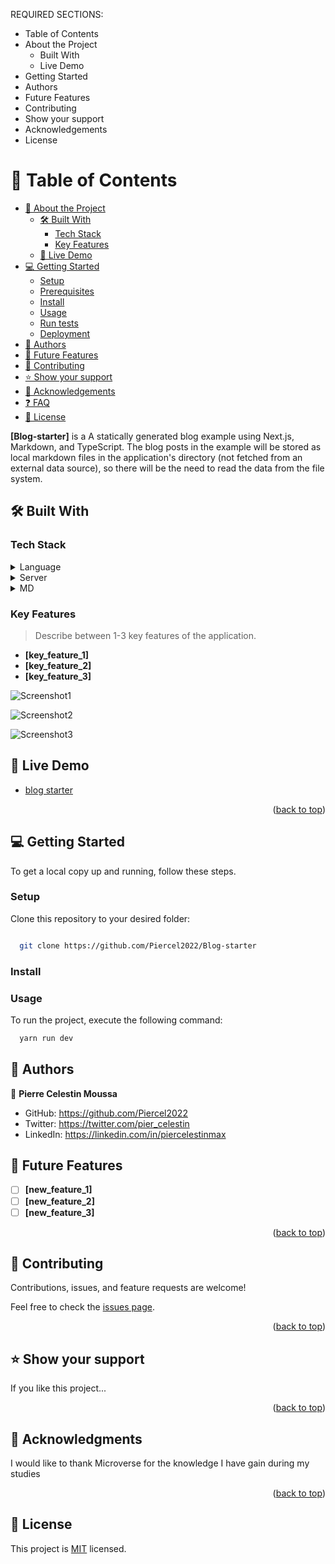 

REQUIRED SECTIONS:
- Table of Contents
- About the Project
  - Built With
  - Live Demo
- Getting Started
- Authors
- Future Features
- Contributing
- Show your support
- Acknowledgements
- License


# 📗 Table of Contents

- [📖 About the Project](#about-project)
  - [🛠 Built With](#built-with)
    - [Tech Stack](#tech-stack)
    - [Key Features](#key-features)
  - [🚀 Live Demo](#live-demo)
- [💻 Getting Started](#getting-started)
  - [Setup](#setup)
  - [Prerequisites](#prerequisites)
  - [Install](#install)
  - [Usage](#usage)
  - [Run tests](#run-tests)
  - [Deployment](#triangular_flag_on_post-deployment)
- [👥 Authors](#authors)
- [🔭 Future Features](#future-features)
- [🤝 Contributing](#contributing)
- [⭐️ Show your support](#support)
- [🙏 Acknowledgements](#acknowledgements)
- [❓ FAQ](#faq)
- [📝 License](#license)


**[Blog-starter]** is a A statically generated blog example using Next.js, Markdown, and TypeScript.
The blog posts in the example will be stored as local markdown files in the application's directory (not fetched from an external data source), 
so there will be the need to read the data from the file system.

## 🛠 Built With <a name="built-with"></a>

### Tech Stack <a name="tech-stack"></a>

<details>
  <summary>Language</summary>
  <ul>
    <li><a href="https://www.typescriptlang.org/">Typescript</a></li>
  </ul>
</details>

<details>
  <summary>Server</summary>
  <ul>
    <li><a href="https://nextjs.org//">Next.js</a></li>
  </ul>
</details>

<details>
<summary>MD</summary>
  <ul>
    <li><a href="https://daringfireball.net/projects/markdown/">MarkDown</a></li>
  </ul>
</details>

<!-- Features -->

### Key Features <a name="key-features"></a>

> Describe between 1-3 key features of the application.

- **[key_feature_1]**
- **[key_feature_2]**
- **[key_feature_3]**

![Screenshot1](https://github.com/Piercel2022/Blog-starter/assets/98626003/a5a70ca4-603c-4bd4-996f-175e8ce1eb95)

![Screenshot2](https://github.com/Piercel2022/Blog-starter/assets/98626003/91d5ef2b-0d23-4b9b-a43b-14d66a4e07f5)

![Screenshot3](https://github.com/Piercel2022/Blog-starter/assets/98626003/4dc89028-e97f-4b07-abed-df1f711c7313)






## 🚀 Live Demo <a name="live-demo"></a>



- [blog starter](https://enchanting-mermaid-76fefa.netlify.app/)

<p align="right">(<a href="#readme-top">back to top</a>)</p>


## 💻 Getting Started <a name="getting-started"></a>


To get a local copy up and running, follow these steps.


### Setup

Clone this repository to your desired folder:


```sh

  git clone https://github.com/Piercel2022/Blog-starter
```
### Install



### Usage

To run the project, execute the following command:



```sh
  yarn run dev
```



## 👥 Authors <a name="authors"></a>



👤 **Pierre Celestin Moussa**
- GitHub: https://github.com/Piercel2022
- Twitter: https://twitter.com/pier_celestin
- LinkedIn: https://linkedin.com/in/piercelestinmax

<!-- FUTURE FEATURES -->

## 🔭 Future Features <a name="future-features"></a>



- [ ] **[new_feature_1]**
- [ ] **[new_feature_2]**
- [ ] **[new_feature_3]**

<p align="right">(<a href="#readme-top">back to top</a>)</p>

<!-- CONTRIBUTING -->

## 🤝 Contributing <a name="contributing"></a>

Contributions, issues, and feature requests are welcome!

Feel free to check the [issues page](../../issues/).

<p align="right">(<a href="#readme-top">back to top</a>)</p>

<!-- SUPPORT -->

## ⭐️ Show your support <a name="support"></a>


If you like this project...

<p align="right">(<a href="#readme-top">back to top</a>)</p>

<!-- ACKNOWLEDGEMENTS -->

## 🙏 Acknowledgments <a name="acknowledgements"></a>


I would like to thank Microverse for the knowledge I have gain during my studies

<p align="right">(<a href="#readme-top">back to top</a>)</p>


## 📝 License <a name="license"></a>

This project is [MIT](./LICENSE) licensed.

